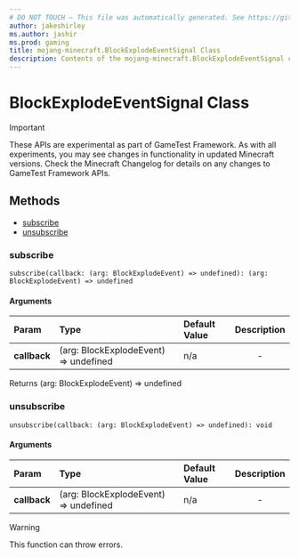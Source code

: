 ```yaml
---
# DO NOT TOUCH — This file was automatically generated. See https://github.com/Mojang/MinecraftScriptingApiDocsGenerator to modify descriptions, examples, etc.
author: jakeshirley
ms.author: jashir
ms.prod: gaming
title: mojang-minecraft.BlockExplodeEventSignal Class
description: Contents of the mojang-minecraft.BlockExplodeEventSignal class.
---
```

# BlockExplodeEventSignal Class
>[!IMPORTANT]
>These APIs are experimental as part of GameTest Framework. As with all experiments, you may see changes in functionality in updated Minecraft versions. Check the Minecraft Changelog for details on any changes to GameTest Framework APIs.



## Methods
- [subscribe](#subscribe)
- [unsubscribe](#unsubscribe)
  
### **subscribe**
`
subscribe(callback: (arg: BlockExplodeEvent) => undefined): (arg: BlockExplodeEvent) => undefined
`

#### Arguments
| Param | Type | Default Value | Description |
| :--- | :--- | :--- | :---: |
| **callback** | (arg: BlockExplodeEvent) => undefined | n/a | - |

Returns (arg: BlockExplodeEvent) => undefined


### **unsubscribe**
`
unsubscribe(callback: (arg: BlockExplodeEvent) => undefined): void
`

#### Arguments
| Param | Type | Default Value | Description |
| :--- | :--- | :--- | :---: |
| **callback** | (arg: BlockExplodeEvent) => undefined | n/a | - |


> [!WARNING]
> This function can throw errors.


